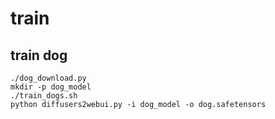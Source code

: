# train

## train dog

```
./dog_download.py
mkdir -p dog_model
./train_dogs.sh
python diffusers2webui.py -i dog_model -o dog.safetensors
```